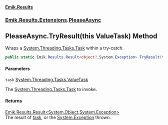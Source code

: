 #### [Emik.Results](index.md 'index')
### [Emik.Results.Extensions](Emik.Results.Extensions.md 'Emik.Results.Extensions').[PleaseAsync](PleaseAsync.md 'Emik.Results.Extensions.PleaseAsync')

## PleaseAsync.TryResult(this ValueTask) Method

Wraps a [System.Threading.Tasks.Task](https://docs.microsoft.com/en-us/dotnet/api/System.Threading.Tasks.Task 'System.Threading.Tasks.Task') within a try-catch.

```csharp
public static Emik.Results.Result<object?,System.Exception> TryResult(this System.Threading.Tasks.ValueTask task);
```
#### Parameters

<a name='Emik.Results.Extensions.PleaseAsync.TryResult(thisSystem.Threading.Tasks.ValueTask).task'></a>

`task` [System.Threading.Tasks.ValueTask](https://docs.microsoft.com/en-us/dotnet/api/System.Threading.Tasks.ValueTask 'System.Threading.Tasks.ValueTask')

The [System.Threading.Tasks.Task](https://docs.microsoft.com/en-us/dotnet/api/System.Threading.Tasks.Task 'System.Threading.Tasks.Task') to invoke.

#### Returns
[Emik.Results.Result&lt;](Result{TOk,TErr}.md 'Emik.Results.Result<TOk,TErr>')[System.Object](https://docs.microsoft.com/en-us/dotnet/api/System.Object 'System.Object')[,](Result{TOk,TErr}.md 'Emik.Results.Result<TOk,TErr>')[System.Exception](https://docs.microsoft.com/en-us/dotnet/api/System.Exception 'System.Exception')[&gt;](Result{TOk,TErr}.md 'Emik.Results.Result<TOk,TErr>')  
The result of [task](PleaseAsync.TryResult(ValueTask).md#Emik.Results.Extensions.PleaseAsync.TryResult(thisSystem.Threading.Tasks.ValueTask).task 'Emik.Results.Extensions.PleaseAsync.TryResult(this System.Threading.Tasks.ValueTask).task'), or the [System.Exception](https://docs.microsoft.com/en-us/dotnet/api/System.Exception 'System.Exception') thrown.